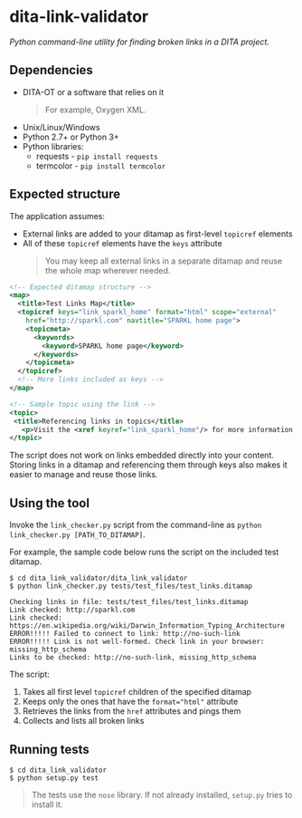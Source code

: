 # dita-link-validator
_Python command-line utility for finding broken links in a DITA project._

## Dependencies
* DITA-OT or a software that relies on it
  > For example, Oxygen XML.
* Unix/Linux/Windows
* Python 2.7+ or Python 3+
* Python libraries:
  * requests - `pip install requests`
  * termcolor - `pip install termcolor` 

## Expected structure
The application assumes:
* External links are added to your ditamap as first-level `topicref` elements
* All of these `topicref` elements have the `keys` attribute
  > You may keep all external links in a separate ditamap and reuse the whole map wherever needed. 

```xml
<!-- Expected ditamap structure -->
<map>
  <title>Test Links Map</title>
  <topicref keys="link_sparkl_home" format="html" scope="external"
    href="http://sparkl.com" navtitle="SPARKL home page">
    <topicmeta>
      <keywords>
        <keyword>SPARKL home page</keyword>
      </keywords>
    </topicmeta>
  </topicref>
  <!-- More links included as keys -->
</map>

<!-- Sample topic using the link -->
<topic>
 <title>Referencing links in topics</title>
   <p>Visit the <xref keyref="link_sparkl_home"/> for more information on SPARKL.</p>
</topic>
```
The script does not work on links embedded directly into your content. Storing links in a ditamap and referencing them through keys also makes it easier to manage and reuse those links.

## Using the tool
Invoke the `link_checker.py` script from the command-line as `python link_checker.py [PATH_TO_DITAMAP]`.  

For example, the sample code below runs the script on the included test ditamap.
```
$ cd dita_link_validator/dita_link_validator
$ python link_checker.py tests/test_files/test_links.ditamap

Checking links in file: tests/test_files/test_links.ditamap
Link checked: http://sparkl.com
Link checked: https://en.wikipedia.org/wiki/Darwin_Information_Typing_Architecture
ERROR!!!!! Failed to connect to link: http://no-such-link
ERROR!!!!! Link is not well-formed. Check link in your browser: missing_http_schema
Links to be checked: http://no-such-link, missing_http_schema
```
The script:
1. Takes all first level `topicref` children of the specified ditamap
2. Keeps only the ones that have the `format="html"` attribute
3. Retrieves the links from the `href` attributes and pings them
4. Collects and lists all broken links

## Running tests
```
$ cd dita_link_validator
$ python setup.py test
```
> The tests use the `nose` library. If not already installed, `setup.py` tries to install it.
